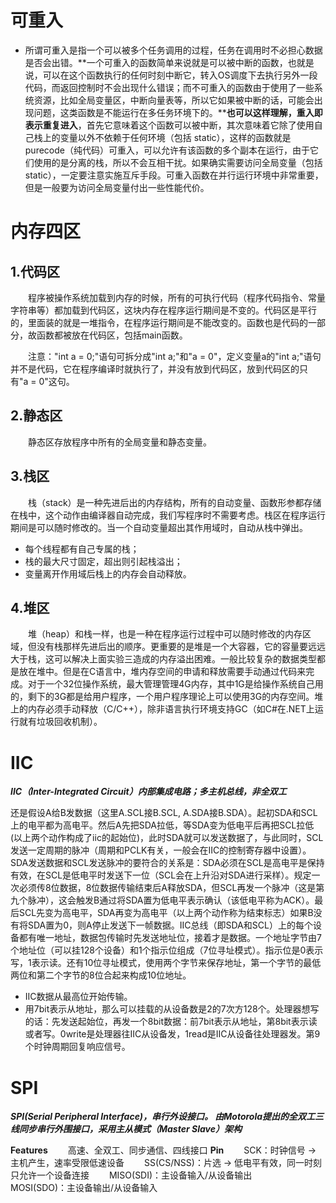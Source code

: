 # 可重入

- 所谓可重入是指一个可以被多个任务调用的过程，任务在调用时不必担心数据是否会出错。**一个可重入的函数简单来说就是可以被中断的函数，也就是说，可以在这个函数执行的任何时刻中断它，转入OS调度下去执行另外一段代码，而返回控制时不会出现什么错误；而不可重入的函数由于使用了一些系统资源，比如全局变量区，中断向量表等，所以它如果被中断的话，可能会出现问题，这类函数是不能运行在多任务环境下的。****也可以这样理解，重入即表示重复进入**，首先它意味着这个函数可以被中断，其次意味着它除了使用自己栈上的变量以外不依赖于任何环境（包括  static），这样的函数就是purecode（纯代码）可重入，可以允许有该函数的多个副本在运行，由于它们使用的是分离的栈，所以不会互相干扰。如果确实需要访问全局变量（包括 static），一定要注意实施互斥手段。可重入函数在并行运行环境中非常重要，但是一般要为访问全局变量付出一些性能代价。

# 内存四区

## 1.代码区

　　程序被操作系统加载到内存的时候，所有的可执行代码（程序代码指令、常量字符串等）都加载到代码区，这块内存在程序运行期间是不变的。代码区是平行的，里面装的就是一堆指令，在程序运行期间是不能改变的。函数也是代码的一部分，故函数都被放在代码区，包括main函数。

　　注意："int a = 0;"语句可拆分成"int a;"和"a = 0"，定义变量a的"int a;"语句并不是代码，它在程序编译时就执行了，并没有放到代码区，放到代码区的只有"a = 0"这句。

## 2.静态区

　　静态区存放程序中所有的全局变量和静态变量。

## 3.栈区

　　栈（stack）是一种先进后出的内存结构，所有的自动变量、函数形参都存储在栈中，这个动作由编译器自动完成，我们写程序时不需要考虑。栈区在程序运行期间是可以随时修改的。当一个自动变量超出其作用域时，自动从栈中弹出。

- 每个线程都有自己专属的栈；
- 栈的最大尺寸固定，超出则引起栈溢出；
- 变量离开作用域后栈上的内存会自动释放。

## 4.堆区

　　堆（heap）和栈一样，也是一种在程序运行过程中可以随时修改的内存区域，但没有栈那样先进后出的顺序。更重要的是堆是一个大容器，它的容量要远远大于栈，这可以解决上面实验三造成的内存溢出困难。一般比较复杂的数据类型都是放在堆中。但是在C语言中，堆内存空间的申请和释放需要手动通过代码来完成。对于一个32位操作系统，最大管理管理4G内存，其中1G是给操作系统自己用的，剩下的3G都是给用户程序，一个用户程序理论上可以使用3G的内存空间。堆上的内存必须手动释放（C/C++），除非语言执行环境支持GC（如C#在.NET上运行就有垃圾回收机制）。

# IIC

***IIC（Inter-Integrated Circuit）内部集成电路；多主机总线，非全双工***

还是假设A给B发数据（这里A.SCL接B.SCL, A.SDA接B.SDA）。起初SDA和SCL上的电平都为高电平。然后A先把SDA拉低，等SDA变为低电平后再把SCL拉低(以上两个动作构成了iic的起始位)，此时SDA就可以发送数据了，与此同时，SCL发送一定周期的脉冲（周期和PCLK有关，一般会在IIC的控制寄存器中设置）。SDA发送数据和SCL发送脉冲的要符合的关系是：SDA必须在SCL是高电平是保持有效，在SCL是低电平时发送下一位（SCL会在上升沿对SDA进行采样）。规定一次必须传8位数据，8位数据传输结束后A释放SDA，但SCL再发一个脉冲（这是第九个脉冲），这会触发B通过将SDA置为低电平表示确认（该低电平称为ACK）。最后SCL先变为高电平，SDA再变为高电平（以上两个动作称为结束标志）如果B没有将SDA置为0，则A停止发送下一帧数据。IIC总线（即SDA和SCL）上的每个设备都有唯一地址，数据包传输时先发送地址位，接着才是数据。一个地址字节由7个地址位（可以挂128个设备）和1个指示位组成（7位寻址模式）。指示位是0表示写，1表示读。还有10位寻址模式，使用两个字节来保存地址，第一个字节的最低两位和第二个字节的8位合起来构成10位地址。

- IIC数据从最高位开始传输。
- 用7bit表示从地址，那么可以挂载的从设备数是2的7次方128个。处理器想写的话：先发送起始位，再发一个8bit数据：前7bit表示从地址，第8bit表示读或者写。0write是处理器往IIC从设备发，1read是IIC从设备往处理器发。第9个时钟周期回复响应信号。

# SPI

***SPI(Serial Peripheral Interface)，串行外设接口。 由Motorola提出的全双工三线同步串行外围接口，采用主从模式（Master Slave）架构***

**Features**
  高速、全双工、同步通信、四线接口
**Pin**
  SCK：时钟信号 -> 主机产生，速率受限低速设备
  SS(CS/NSS)：片选 -> 低电平有效，同一时刻只允许一个设备连接
  MISO(SDI)：主设备输入/从设备输出
  MOSI(SDO)：主设备输出/从设备输入

